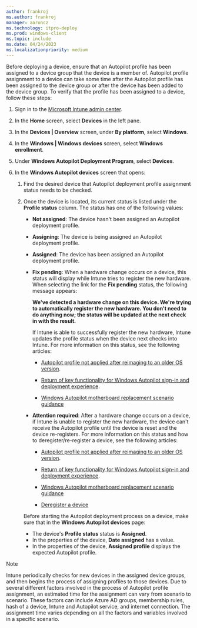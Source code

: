 ```yaml
---
author: frankroj
ms.author: frankroj
manager: aaroncz
ms.technology: itpro-deploy
ms.prod: windows-client
ms.topic: include
ms.date: 04/24/2023
ms.localizationpriority: medium
---
```


<!-- This file is shared by the following articles:

pre-provisioning/azure-ad-join-autopilot-profile.md
pre-provisioning/hybrid-azure-ad-join-autopilot-profile.md
self-deploying/self-deploying-autopilot-profile.md
user-driven/azure-ad-join-autopilot-profile.md
user-driven/hybrid-azure-ad-join-autopilot-profile.md

Headings are driven by article context. -->

Before deploying a device, ensure that an Autopilot profile has been assigned to a device group that the device is a member of. Autopilot profile assignment to a device can take some time after the Autopilot profile has been assigned to the device group or after the device has been added to the device group. To verify that the profile has been assigned to a device, follow these steps:

1. Sign in to the [Microsoft Intune admin center](https://go.microsoft.com/fwlink/?linkid=2109431).

2. In the **Home** screen, select **Devices** in the left pane.

3. In the **Devices | Overview** screen, under **By platform**, select **Windows**.

4. In the **Windows | Windows devices** screen, select **Windows enrollment**.

5. Under **Windows Autopilot Deployment Program**, select **Devices**.

6. In the **Windows Autopilot devices** screen that opens:

   1. Find the desired device that Autopilot deployment profile assignment status needs to be checked.

   2. Once the device is located, its current status is listed under the **Profile status** column. The status has one of the following values:

       - **Not assigned**: The device hasn't been assigned an Autopilot deployment profile.

       - **Assigning**: The device is being assigned an Autopilot deployment profile.

       - **Assigned**: The device has been assigned an Autopilot deployment profile.

       - **Fix pending**:  When a hardware change occurs on a device, this status will display while Intune tries to register the new hardware. When selecting the link for the **Fix pending** status, the following message appears:

          **We've detected a hardware change on this device. We're trying to automatically register the new hardware. You don't need to do anything now; the status will be updated at the next check in with the result.**

          If Intune is able to successfully register the new hardware, Intune updates the profile status when the device next checks into Intune. For more information on this status, see the following articles:

           - [Autopilot profile not applied after reimaging to an older OS version](../../troubleshoot-device-enrollment.md#autopilot-profile-not-applied-after-reimaging-to-an-older-os-version).

           - [Return of key functionality for Windows Autopilot sign-in and deployment experience](https://techcommunity.microsoft.com/t5/intune-customer-success/return-of-key-functionality-for-windows-autopilot-sign-in-and/ba-p/3583130).

           - [Windows Autopilot motherboard replacement scenario guidance](../../autopilot-mbr.md)

       - **Attention required**: After a hardware change occurs on a device, if Intune is unable to register the new hardware, the device can't receive the Autopilot profile until the device is reset and the device re-registers. For more information on this status and how to deregister/re-register a device, see the following articles:

         - [Autopilot profile not applied after reimaging to an older OS version](../../troubleshoot-device-enrollment.md#autopilot-profile-not-applied-after-reimaging-to-an-older-os-version).

         - [Return of key functionality for Windows Autopilot sign-in and deployment experience](https://techcommunity.microsoft.com/t5/intune-customer-success/return-of-key-functionality-for-windows-autopilot-sign-in-and/ba-p/3583130).

         - [Windows Autopilot motherboard replacement scenario guidance](../../autopilot-mbr.md)

         - [Deregister a device](../../registration-overview.md#deregister-a-device)

        Before starting the Autopilot deployment process on a device, make sure that in the **Windows Autopilot devices** page:

        - The device's **Profile status** status is **Assigned**.
        - In the properties of the device, **Date assigned** has a value.
        - In the properties of the device, **Assigned profile** displays the expected Autopilot profile.

> [!NOTE]
>
> Intune periodically checks for new devices in the assigned device groups, and then begins the process of assigning profiles to those devices. Due to several different factors involved in the process of Autopilot profile assignment, an estimated time for the assignment can vary from scenario to scenario. These factors can include Azure AD groups, membership rules, hash of a device, Intune and Autopilot service, and internet connection. The assignment time varies depending on all the factors and variables involved in a specific scenario.
